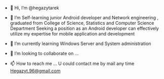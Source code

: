 - 👋 Hi, I’m @hegazytarek
- 👀 I’m Self-learning junior Android developer and Network engineering , graduated from College of Science, Statistics and Computer Science Department
Seeking a position as an Android developer can effectively utilize my expertise for mobile application and development

- 🌱 I’m currently learning Windows Server and System administration
- 💞️ I’m looking to collaborate on ...
- 📫 How to reach me ...
U could contact me by mail any time 
Hegazyt.96@gmail.com

<!---
hegazytarek/hegazytarek is a ✨ special ✨ repository because its `README.md` (this file) appears on your GitHub profile.
You can click the Preview link to take a look at your changes.
--->
